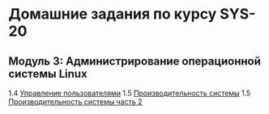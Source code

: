 # Домашние задания по курсу SYS-20

## Модуль 3: Администрирование операционной системы Linux
1.4 [Управление пользователями](3-04.md)
1.5 [Производительность системы](3-05.md)
1.5 [Производительность системы часть 2](3-06.md)
